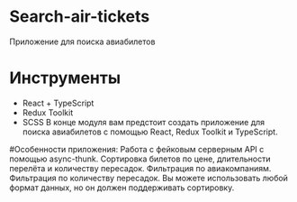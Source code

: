 # Search-air-tickets
Приложение для поиска авиабилетов 
# Инструменты
* React + TypeScript
* Redux Toolkit
* SCSS
В конце модуля вам предстоит создать приложение для поиска авиабилетов с помощью React, Redux Toolkit и TypeScript.

#Особенности приложения:
Работа с фейковым серверным API с помощью async-thunk.
Сортировка билетов по цене, длительности перелёта и количеству пересадок.
Фильтрация по авиакомпаниям.
Фильтрация по количеству пересадок.
Вы можете использовать любой формат данных, но он должен поддерживать сортировку.
